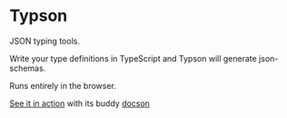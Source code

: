 Typson
======

JSON typing tools.

Write your type definitions in TypeScript and Typson will generate json-schemas.

Runs entirely in the browser.

[See it in action](http://lbovet.github.io/typson-demo/) with its buddy [docson](https://github.com/lbovet/docson)
